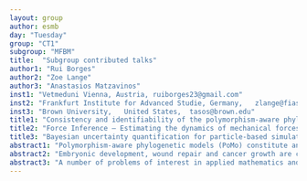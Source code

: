 ```yaml
---
layout: group
author: esmb
day: "Tuesday"
group: "CT1"
subgroup: "MFBM"
title:  "Subgroup contributed talks"
author1: "Rui Borges"
author2: "Zoe Lange"
author3: "Anastasios Matzavinos"
inst1: "Vetmeduni Vienna, Austria, ruiborges23@gmail.com"
inst2: "Frankfurt Institute for Advanced Studie, Germany,	zlange@fias.uni-frankfurt.de"
inst3: "Brown University,	United States,	tasos@brown.edu"
title1: "Consistency and identifiability of the polymorphism-aware phylogenetic models"
title2: "Force Inference – Estimating the dynamics of mechanical forces in epithelial tissues from time-lapse images"
title3: "Bayesian uncertainty quantification for particle-based simulation of lipid bilayer membranes"
abstract1: "Polymorphism-aware phylogenetic models (PoMo) constitute an alternative approach for species tree estimation from genome-wide data. PoMo builds on the standard substitution models of DNA evolution but expands the classic alphabet of the four nucleotide bases to include polymorphic states. By doing so, PoMo accounts for ancestral and current intra-population variation, while also accommodating population-level processes ruling the substitution process (e.g. genetic drift, mutations, allelic selection). PoMo has shown to be a valuable tool in several phylogenetic applications but a proof of statistical consistency (and identifiability, a necessary condition for consistency) is lacking. Here, we prove that PoMo is identifiable and, using this result, we further show that the maximum a posteriori (MAP) tree estimator of PoMo is a consistent estimator of the species tree. We complement our theoretical results with a simulated data set mimicking the diversity observed in natural populations exhibiting incomplete lineage sorting. We implemented PoMo in a Bayesian framework and show that the MAP tree easily recovers the true tree for typical numbers of sites that are sampled in genome-wide analyses." 
abstract2: "Embryonic development, wound repair and cancer growth are complex results of collective cell migration. Collective cell migration is based on the biochemical and mechanical interactions between cells with individual cells regulating their mechanical state and exerting forces on the surrounding tissue. To gain further insights into the multi-scale effects of force propagation from cells to tissues and the shaping properties on whole organisms, it is of great interest to study spatial and temporal dynamics of forces. Force inference is a computational approach to estimate tissue stress from images using a biomechanical model and a mathematical inverse method. It is a good supplement to experimental force measurement techniques like laser ablation. As a non-invasive observation technique, it requires no mechanical probing of the tissue and yields results for the whole system at once. The force inference method proposed by Ishihara and Sugimura (2012) applies a Bayesian framework to handle the indefiniteness of a system of linear force-balance equations. In this study, we use cell-vertex simulation generated data to validate our implementation of Bayesian force inference and apply it to investigate force dynamics in a classical wound healing assay. We discuss our workflow including image segmentation, graph construction and calibration based on force geometry relation, as well as robustness for segmentation errors and theoretical limits of force inference. We find that the method is challenged by ragged boundaries produced with a scratching technique. We show that pressure gradients flatten with closing of the wound."
abstract3: "A number of problems of interest in applied mathematics and biology involve the quantification of uncertainty in computational and real-world models. A recent approach to Bayesian uncertainty quantification using transitional Markov chain Monte Carlo (TMCMC) is extremely parallelizable and has opened the door to a variety of applications which were previously too computationally intensive to be practical. In this talk, we first explore the machinery required to understand and implement Bayesian uncertainty quantification using TMCMC. We then describe dissipative particle dynamics, a computational particle simulation method which is suitable for modeling biological structures on the subcellular level, and develop an example simulation of a lipid membrane in fluid. Finally, we apply the algorithm to a basic model of uncertainty in our lipid simulation, effectively recovering a target set of parameters (along with distributions corresponding to the uncertainty) and demonstrating the practicality of Bayesian uncertainty quantification for complex particle simulations. This work was partially supported by the NSF through grant no. DMS-1552903."
---
```




